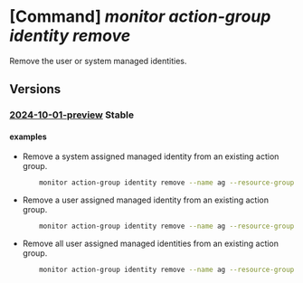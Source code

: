 # [Command] _monitor action-group identity remove_

Remove the user or system managed identities.

## Versions

### [2024-10-01-preview](/Resources/mgmt-plane/L3N1YnNjcmlwdGlvbnMve30vcmVzb3VyY2Vncm91cHMve30vcHJvdmlkZXJzL21pY3Jvc29mdC5pbnNpZ2h0cy9hY3Rpb25ncm91cHMve30=/2024-10-01-preview.xml) **Stable**

<!-- mgmt-plane /subscriptions/{}/resourcegroups/{}/providers/microsoft.insights/actiongroups/{} 2024-10-01-preview identity -->

#### examples

- Remove a system assigned managed identity from an existing action group.
    ```bash
        monitor action-group identity remove --name ag --resource-group rg --system-assigned
    ```

- Remove a user assigned managed identity from an existing action group.
    ```bash
        monitor action-group identity remove --name ag --resource-group rg --user-assigned MyAssignedId
    ```

- Remove all user assigned managed identities from an existing action group.
    ```bash
        monitor action-group identity remove --name ag --resource-group rg --user-assigned
    ```
